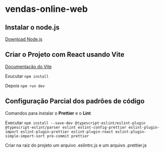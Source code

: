# vendas-online-web

## Instalar o node.js 

[Download Node.js](https://nodejs.org/en/download)

## Criar o Projeto com React usando Vite 

[Documentação do Vite](https://vitejs.dev/guide/)

Exucutar `npm install`

Depois `npm run dev`

## Configuração Parcial dos padrões de código

Comandos para instalar o **Prettier** e o **Lint**

Executar `npm install --save-dev @typescript-eslint/eslint-plugin @typescript-eslint/parser eslint eslint-config-prettier eslint-plugin-import eslint-plugin-prettier eslint-plugin-react eslint-plugin-simple-import-sort pre-commit prettier`

Criar na raiz do projeto um arquivo .eslintrc.js e um arquivo .prettier.js
